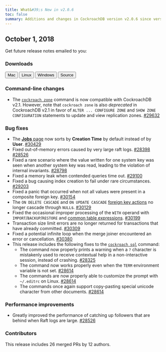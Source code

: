 ```yaml
---
title: What&#39;s New in v2.0.6
toc: false
summary: Additions and changes in CockroachDB version v2.0.6 since version v2.0.5
---
```


## October 1, 2018

Get future release notes emailed to you:

<div class="hubspot-install-form install-form-1 clearfix">
    <script>
        hbspt.forms.create({
            css: '',
            cssClass: 'install-form',
            portalId: '1753393',
            formId: '39686297-81d2-45e7-a73f-55a596a8d5ff',
            formInstanceId: 1,
            target: '.install-form-1'
        });
    </script>
</div>

### Downloads

<div id="os-tabs" class="clearfix">
    <a href="https://binaries.cockroachdb.com/cockroach-v2.0.6.darwin-10.9-amd64.tgz"><button id="mac" data-eventcategory="mac-binary-release-notes">Mac</button></a>
    <a href="https://binaries.cockroachdb.com/cockroach-v2.0.6.linux-amd64.tgz"><button id="linux" data-eventcategory="linux-binary-release-notes">Linux</button></a>
    <a href="https://binaries.cockroachdb.com/cockroach-v2.0.6.windows-6.2-amd64.zip"><button id="windows" data-eventcategory="windows-binary-release-notes">Windows</button></a>
    <a href="https://binaries.cockroachdb.com/cockroach-v2.0.6.src.tgz"><button id="source" data-eventcategory="source-release-notes">Source</button></a>
</div>

### Command-line changes

- The [`cockroach zone`](../v2.0/configure-replication-zones.html) command is now compatible with CockroachDB v2.1. However, note that `cockroach zone` is also *deprecated* in CockroachDB v2.1 in favor of `ALTER ... CONFIGURE ZONE` and `SHOW ZONE CONFIGURATION` statements to update and view replication zones. [#29632][#29632]

### Bug fixes

- The [**Jobs** page](../v2.0/admin-ui-jobs-page.html) now sorts by **Creation Time** by default instead of by **User**. [#30429][#30429]
- Fixed out-of-memory errors caused by very large raft logs. [#28398][#28398] [#28526][#28526]
- Fixed a rare scenario where the value written for one system key was seen when another system key was read, leading to the violation of internal invariants. [#28798][#28798]
- Fixed a memory leak when contended queries time out. [#29100][#29100]
- Fixed a bug causing index creation to fail under rare circumstances. [#29203][#29203]
- Fixed a panic that occurred when not all values were present in a composite foreign key. [#30154][#30154]
- The `ON DELETE CASCADE` and `ON UPDATE CASCADE` [foreign key actions](../v2.0/foreign-key.html#foreign-key-actions) no longer cascade through `NULL`s. [#30129][#30129]
- Fixed the occasional improper processing of the `WITH` operand with `IMPORT`/`BACKUP`/`RESTORE` and [common table expressions](../v2.0/common-table-expressions.html). [#30199][#30199]
- Transaction size limit errors are no longer returned for transactions that have already committed. [#30309][#30309]
- Fixed a potential infinite loop when the merge joiner encountered an error or cancellation. [#30380][#30380]
- This release includes the following fixes to the [`cockroach sql`](../v2.0/use-the-built-in-sql-client.html) command:
    - The command now properly prints a warning when a `?` character is mistakenly used to receive contextual help in a non-interactive session, instead of crashing. [#28325][#28325]
    - The command now works properly even when the `TERM` environment variable is not set. [#28614][#28614]
    - The commands are now properly able to customize the prompt with `~/.editrc` on Linux. [#28614][#28614]
    - The commands once again support copy-pasting special unicode character from other documents. [#28614][#28614]

### Performance improvements

- Greatly improved the performance of catching up followers that are behind when Raft logs are large. [#28526][#28526]


### Contributors

This release includes 26 merged PRs by 12 authors.

[#28325]: https://github.com/cockroachdb/cockroach/pull/28325
[#28398]: https://github.com/cockroachdb/cockroach/pull/28398
[#28526]: https://github.com/cockroachdb/cockroach/pull/28526
[#28614]: https://github.com/cockroachdb/cockroach/pull/28614
[#28798]: https://github.com/cockroachdb/cockroach/pull/28798
[#29100]: https://github.com/cockroachdb/cockroach/pull/29100
[#29203]: https://github.com/cockroachdb/cockroach/pull/29203
[#29632]: https://github.com/cockroachdb/cockroach/pull/29632
[#30129]: https://github.com/cockroachdb/cockroach/pull/30129
[#30154]: https://github.com/cockroachdb/cockroach/pull/30154
[#30199]: https://github.com/cockroachdb/cockroach/pull/30199
[#30309]: https://github.com/cockroachdb/cockroach/pull/30309
[#30380]: https://github.com/cockroachdb/cockroach/pull/30380
[#30429]: https://github.com/cockroachdb/cockroach/pull/30429
